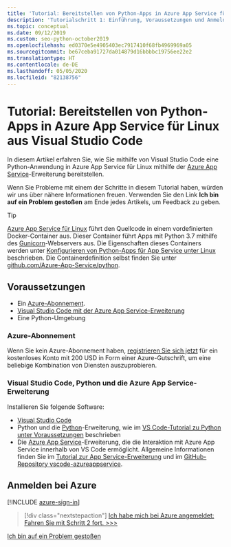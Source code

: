 ```yaml
---
title: 'Tutorial: Bereitstellen von Python-Apps in Azure App Service für Linux aus Visual Studio Code'
description: 'Tutorialschritt 1: Einführung, Voraussetzungen und Anmeldung bei Azure'
ms.topic: conceptual
ms.date: 09/12/2019
ms.custom: seo-python-october2019
ms.openlocfilehash: ed0370e5e4905403ec7917410f68fb4969969a05
ms.sourcegitcommit: be67ceba91727da014879d16bbbbc19756ee22e2
ms.translationtype: HT
ms.contentlocale: de-DE
ms.lasthandoff: 05/05/2020
ms.locfileid: "82138756"
---
```

# <a name="tutorial-deploy-python-apps-to-azure-app-service-on-linux-from-visual-studio-code"></a>Tutorial: Bereitstellen von Python-Apps in Azure App Service für Linux aus Visual Studio Code

In diesem Artikel erfahren Sie, wie Sie mithilfe von Visual Studio Code eine Python-Anwendung in Azure App Service für Linux mithilfe der [Azure App Service](https://marketplace.visualstudio.com/items?itemName=ms-azuretools.vscode-azureappservice)-Erweiterung bereitstellen.

Wenn Sie Probleme mit einem der Schritte in diesem Tutorial haben, würden wir uns über nähere Informationen freuen. Verwenden Sie den Link **Ich bin auf ein Problem gestoßen** am Ende jedes Artikels, um Feedback zu geben.

> [!TIP]
> [Azure App Service für Linux](https://docs.microsoft.com/azure/app-service/containers/app-service-linux-intro) führt den Quellcode in einem vordefinierten Docker-Container aus. Dieser Container führt Apps mit Python 3.7 mithilfe des [Gunicorn](https://gunicorn.org)-Webservers aus. Die Eigenschaften dieses Containers werden unter [Konfigurieren von Python-Apps für App Service unter Linux](https://docs.microsoft.com/azure/app-service/containers/how-to-configure-python) beschrieben. Die Containerdefinition selbst finden Sie unter [github.com/Azure-App-Service/python](https://github.com/Azure-App-Service/python/tree/master/3.7).

## <a name="prerequisites"></a>Voraussetzungen

- Ein [Azure-Abonnement](#azure-subscription).
- [Visual Studio Code mit der Azure App Service-Erweiterung](#visual-studio-code-python-and-the-azure-app-service-extension)
- Eine Python-Umgebung

### <a name="azure-subscription"></a>Azure-Abonnement

Wenn Sie kein Azure-Abonnement haben, [registrieren Sie sich jetzt](https://azure.microsoft.com/free/?utm_source=campaign&utm_campaign=vscode-tutorial-appservice-extension&mktingSource=vscode-tutorial-appservice-extension) für ein kostenloses Konto mit 200 USD in Form einer Azure-Gutschrift, um eine beliebige Kombination von Diensten auszuprobieren.

### <a name="visual-studio-code-python-and-the-azure-app-service-extension"></a>Visual Studio Code, Python und die Azure App Service-Erweiterung

Installieren Sie folgende Software:

- [Visual Studio Code](https://code.visualstudio.com/)
- Python und die [Python](https://marketplace.visualstudio.com/items?itemName=ms-python.python)-Erweiterung, wie im [VS Code-Tutorial zu Python unter Voraussetzungen](https://code.visualstudio.com/docs/python/python-tutorial) beschrieben
- Die [Azure App Service](https://marketplace.visualstudio.com/items?itemName=ms-azuretools.vscode-azureappservice)-Erweiterung, die die Interaktion mit Azure App Service innerhalb von VS Code ermöglicht. Allgemeine Informationen finden Sie im [Tutorial zur App Service-Erweiterung](https://code.visualstudio.com/tutorials/app-service-extension/getting-started) und im [GitHub-Repository vscode-azureappservice](https://github.com/Microsoft/vscode-azureappservice).

## <a name="sign-in-to-azure"></a>Anmelden bei Azure

[!INCLUDE [azure-sign-in](includes/azure-sign-in.md)]

> [!div class="nextstepaction"]
> [Ich habe mich bei Azure angemeldet: Fahren Sie mit Schritt 2 fort. >>>](tutorial-deploy-app-service-on-linux-02.md)

[Ich bin auf ein Problem gestoßen](https://www.research.net/r/PWZWZ52?tutorial=vscode-appservice-python&step=01-verify-prerequisites)
